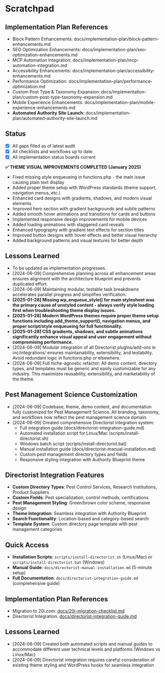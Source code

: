 # Scratchpad

## Implementation Plan References

- Block Pattern Enhancements: docs/implementation-plan/block-pattern-enhancements.md
- SEO Optimization Enhancements: docs/implementation-plan/seo-optimization-enhancements.md
- MCP Automation Integration: docs/implementation-plan/mcp-automation-integration.md
- Accessibility Enhancements: docs/implementation-plan/accessibility-enhancements.md
- Performance Optimization: docs/implementation-plan/performance-optimization.md
- Custom Post Type & Taxonomy Expansion: docs/implementation-plan/custom-post-type-taxonomy-expansion.md
- Mobile Experience Enhancements: docs/implementation-plan/mobile-experience-enhancements.md
- **Automated Authority Site Launch:** docs/implementation-plan/automated-authority-site-launch.md

## Status

- [x] All gaps filled as of latest audit
- [x] All checklists and workflows up to date
- [x] All implementation status boards current

**✅ THEME VISUAL IMPROVEMENTS COMPLETED (January 2025)**

- Fixed missing style enqueueing in functions.php - the main issue causing plain text display
- Added proper theme setup with WordPress standards (theme support, navigation menus, etc.)
- Enhanced card designs with gradients, shadows, and modern visual elements
- Improved hero section with gradient backgrounds and subtle patterns
- Added smooth hover animations and transitions for cards and buttons
- Implemented responsive design improvements for mobile devices
- Added loading animations with staggered card reveals
- Enhanced typography with gradient text effects for section titles
- Improved button designs with hover effects and better visual hierarchy
- Added background patterns and visual textures for better depth

## Lessons Learned

- To be updated as implementation progresses.
- [2024-06-09] Comprehensive planning across all enhancement areas ensures alignment with the architecture blueprint and prevents duplicated effort.
- [2024-06-09] Maintaining modular, testable task breakdowns accelerates parallel progress and simplifies verification.
- **[2025-01-28] Missing wp_enqueue_style() for main stylesheet was the primary cause of unstyled content - always verify style loading first when troubleshooting theme display issues.**
- **[2025-01-28] Modern WordPress themes require proper theme setup functions including add_theme_support(), navigation menus, and proper script/style enqueueing for full functionality.**
- **[2025-01-28] CSS gradients, shadows, and subtle animations significantly enhance visual appeal and user engagement without compromising performance.**
- [2024-06-09] Modular integration of all Directorist plugins/add-ons in inc/integrations/ ensures maintainability, extensibility, and testability. Avoid redundant logic in functions.php or elsewhere.
- [2024-06-09] Full niche-agnostic refactor: All demo content, directory types, and templates must be generic and easily customizable for any industry. This maximizes reusability, extensibility, and marketability of the theme.

## Pest Management Science Customization

- [2024-06-09] Codebase, theme, demo content, and documentation fully customized for Pest Management Science. All branding, taxonomy, and workflows now reflect the pest management science domain.
- [2024-06-09] Created comprehensive Directorist integration system:
  - Full integration guide (docs/directorist-integration-guide.md)
  - Automated installation script for Linux/Mac (scripts/install-directorist.sh)
  - Windows batch script (scripts/install-directorist.bat)
  - Manual installation guide (docs/directorist-manual-installation.md)
  - Custom pest management directory types and fields
  - Responsive styling integration with Authority Blueprint theme

## Directorist Integration Features

- **Custom Directory Types**: Pest Control Services, Research Institutions, Product Suppliers
- **Custom Fields**: Pest specialization, control methods, certifications
- **Pest Management Styling**: Green/brown color scheme, responsive design
- **Theme Integration**: Seamless integration with Authority Blueprint
- **Search Functionality**: Location-based and category-based search
- **Template System**: Custom directory page template with pest management categories

## Quick Access

- **Installation Scripts**: `scripts/install-directorist.sh` (Linux/Mac) or `scripts/install-directorist.bat` (Windows)
- **Manual Guide**: `docs/directorist-manual-installation.md` (5-minute setup)
- **Full Documentation**: `docs/directorist-integration-guide.md` (comprehensive guide)

## Implementation Plan References

- Migration to 20i.com: [docs/20i-migration-checklist.md](docs/20i-migration-checklist.md)
- Directorist Integration: [docs/directorist-integration-guide.md](docs/directorist-integration-guide.md)

## Lessons Learned

- [2024-06-09] Created both automated scripts and manual guides to accommodate different user technical levels and platforms (Windows vs Linux/Mac)
- [2024-06-09] Directorist integration requires careful consideration of existing theme styling and WordPress hooks for seamless integration
